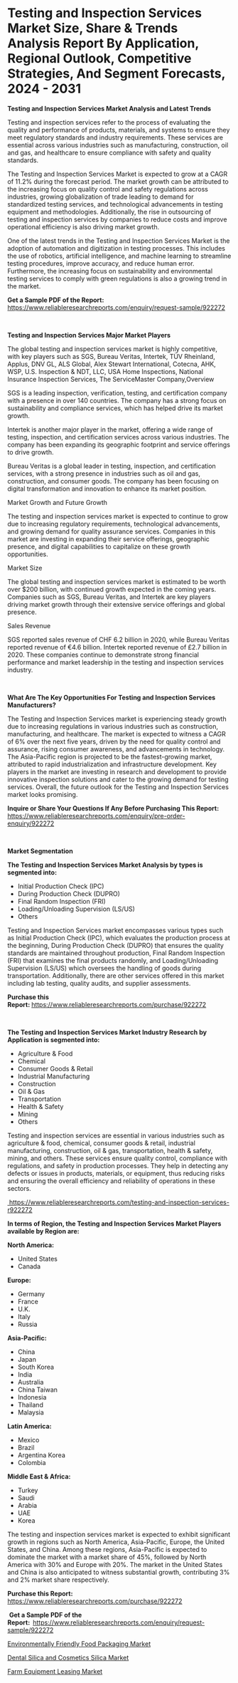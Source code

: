 <p><h1>Testing and Inspection Services Market Size, Share & Trends Analysis Report By Application, Regional Outlook, Competitive Strategies, And Segment Forecasts, 2024 - 2031</h1></p><p><strong>Testing and Inspection Services Market Analysis and Latest Trends</strong></p>
<p><p>Testing and inspection services refer to the process of evaluating the quality and performance of products, materials, and systems to ensure they meet regulatory standards and industry requirements. These services are essential across various industries such as manufacturing, construction, oil and gas, and healthcare to ensure compliance with safety and quality standards.</p><p>The Testing and Inspection Services Market is expected to grow at a CAGR of 11.2% during the forecast period. The market growth can be attributed to the increasing focus on quality control and safety regulations across industries, growing globalization of trade leading to demand for standardized testing services, and technological advancements in testing equipment and methodologies. Additionally, the rise in outsourcing of testing and inspection services by companies to reduce costs and improve operational efficiency is also driving market growth.</p><p>One of the latest trends in the Testing and Inspection Services Market is the adoption of automation and digitization in testing processes. This includes the use of robotics, artificial intelligence, and machine learning to streamline testing procedures, improve accuracy, and reduce human error. Furthermore, the increasing focus on sustainability and environmental testing services to comply with green regulations is also a growing trend in the market.</p></p>
<p><strong>Get a Sample PDF of the Report:&nbsp;</strong> <a href="https://www.reliableresearchreports.com/enquiry/request-sample/922272">https://www.reliableresearchreports.com/enquiry/request-sample/922272</a></p>
<p>&nbsp;</p>
<p><strong>Testing and Inspection Services Major Market Players</strong></p>
<p><p>The global testing and inspection services market is highly competitive, with key players such as SGS, Bureau Veritas, Intertek, TÜV Rheinland, Applus, DNV GL, ALS Global, Alex Stewart International, Cotecna, AHK, WSP, U.S. Inspection & NDT, LLC, USA Home Inspections, National Insurance Inspection Services, The ServiceMaster Company,Overview</p><p>SGS is a leading inspection, verification, testing, and certification company with a presence in over 140 countries. The company has a strong focus on sustainability and compliance services, which has helped drive its market growth.</p><p>Intertek is another major player in the market, offering a wide range of testing, inspection, and certification services across various industries. The company has been expanding its geographic footprint and service offerings to drive growth.</p><p>Bureau Veritas is a global leader in testing, inspection, and certification services, with a strong presence in industries such as oil and gas, construction, and consumer goods. The company has been focusing on digital transformation and innovation to enhance its market position.</p><p>Market Growth and Future Growth</p><p>The testing and inspection services market is expected to continue to grow due to increasing regulatory requirements, technological advancements, and growing demand for quality assurance services. Companies in this market are investing in expanding their service offerings, geographic presence, and digital capabilities to capitalize on these growth opportunities.</p><p>Market Size</p><p>The global testing and inspection services market is estimated to be worth over $200 billion, with continued growth expected in the coming years. Companies such as SGS, Bureau Veritas, and Intertek are key players driving market growth through their extensive service offerings and global presence.</p><p>Sales Revenue</p><p>SGS reported sales revenue of CHF 6.2 billion in 2020, while Bureau Veritas reported revenue of €4.6 billion. Intertek reported revenue of £2.7 billion in 2020. These companies continue to demonstrate strong financial performance and market leadership in the testing and inspection services industry.</p></p>
<p>&nbsp;</p>
<p><strong>What Are The Key Opportunities For Testing and Inspection Services Manufacturers?</strong></p>
<p><p>The Testing and Inspection Services market is experiencing steady growth due to increasing regulations in various industries such as construction, manufacturing, and healthcare. The market is expected to witness a CAGR of 6% over the next five years, driven by the need for quality control and assurance, rising consumer awareness, and advancements in technology. The Asia-Pacific region is projected to be the fastest-growing market, attributed to rapid industrialization and infrastructure development. Key players in the market are investing in research and development to provide innovative inspection solutions and cater to the growing demand for testing services. Overall, the future outlook for the Testing and Inspection Services market looks promising.</p></p>
<p><strong>Inquire or Share Your Questions If Any Before Purchasing This Report:</strong> <a href="https://www.reliableresearchreports.com/enquiry/pre-order-enquiry/922272">https://www.reliableresearchreports.com/enquiry/pre-order-enquiry/922272</a></p>
<p>&nbsp;</p>
<p><strong>Market Segmentation</strong></p>
<p><strong>The Testing and Inspection Services Market Analysis by types is segmented into:</strong></p>
<p><ul><li>Initial Production Check (IPC)</li><li>During Production Check (DUPRO)</li><li>Final Random Inspection (FRI)</li><li>Loading/Unloading Supervision (LS/US)</li><li>Others</li></ul></p>
<p><p>Testing and Inspection Services market encompasses various types such as Initial Production Check (IPC), which evaluates the production process at the beginning, During Production Check (DUPRO) that ensures the quality standards are maintained throughout production, Final Random Inspection (FRI) that examines the final products randomly, and Loading/Unloading Supervision (LS/US) which oversees the handling of goods during transportation. Additionally, there are other services offered in this market including lab testing, quality audits, and supplier assessments.</p></p>
<p><strong>Purchase this Report:&nbsp;</strong><a href="https://www.reliableresearchreports.com/purchase/922272">https://www.reliableresearchreports.com/purchase/922272</a></p>
<p>&nbsp;</p>
<p><strong>The Testing and Inspection Services Market Industry Research by Application is segmented into:</strong></p>
<p><ul><li>Agriculture & Food</li><li>Chemical</li><li>Consumer Goods & Retail</li><li>Industrial Manufacturing</li><li>Construction</li><li>Oil & Gas</li><li>Transportation</li><li>Health & Safety</li><li>Mining</li><li>Others</li></ul></p>
<p><p>Testing and inspection services are essential in various industries such as agriculture & food, chemical, consumer goods & retail, industrial manufacturing, construction, oil & gas, transportation, health & safety, mining, and others. These services ensure quality control, compliance with regulations, and safety in production processes. They help in detecting any defects or issues in products, materials, or equipment, thus reducing risks and ensuring the overall efficiency and reliability of operations in these sectors.</p></p>
<p><a href="https://www.reliableresearchreports.com/testing-and-inspection-services-r922272">&nbsp;https://www.reliableresearchreports.com/testing-and-inspection-services-r922272</a></p>
<p><strong>In terms of Region, the Testing and Inspection Services Market Players available by Region are:</strong></p>
<p>
    <p> <strong> North America: </strong>
        <ul>
            <li>United States</li>
            <li>Canada</li>
        </ul>
        </p> 
    <p> <strong> Europe: </strong>
        <ul>
            <li>Germany</li>
            <li>France</li>
            <li>U.K.</li>
            <li>Italy</li>
            <li>Russia</li>
        </ul>
        </p> 
    <p> <strong> Asia-Pacific: </strong>
        <ul>
            <li>China</li>
            <li>Japan</li>
            <li>South Korea</li>
            <li>India</li>
            <li>Australia</li>
            <li>China Taiwan</li>
            <li>Indonesia</li>
            <li>Thailand</li>
            <li>Malaysia</li>
        </ul>
        </p> 
    <p> <strong> Latin America: </strong>
        <ul>
            <li>Mexico</li>
            <li>Brazil</li>
            <li>Argentina Korea</li>
            <li>Colombia</li>
        </ul>
        </p> 
    <p> <strong> Middle East & Africa: </strong>
        <ul>
            <li>Turkey</li>
            <li>Saudi</li>
            <li>Arabia</li>
            <li>UAE</li>
            <li>Korea</li>
        </ul>
    </p>
    </p>
<p><p>The testing and inspection services market is expected to exhibit significant growth in regions such as North America, Asia-Pacific, Europe, the United States, and China. Among these regions, Asia-Pacific is expected to dominate the market with a market share of 45%, followed by North America with 30% and Europe with 20%. The market in the United States and China is also anticipated to witness substantial growth, contributing 3% and 2% market share respectively.</p></p>
<p><strong>Purchase this Report: </strong><a href="https://www.reliableresearchreports.com/purchase/922272">https://www.reliableresearchreports.com/purchase/922272</a></p>
<p>&nbsp;<strong>Get a Sample PDF of the Report:&nbsp;&nbsp;</strong><a href="https://www.reliableresearchreports.com/enquiry/request-sample/922272">https://www.reliableresearchreports.com/enquiry/request-sample/922272</a></p>
<p><strong></strong></p>
<p><p><a href="https://github.com/LeilaniWyman2021/Market-Research-Report-List-1/blob/main/environmentally-friendly-food-packaging-market.md">Environmentally Friendly Food Packaging Market</a></p><p><a href="https://issuu.com/reportprime-2/docs/dental-silica-and-cosmetics-silica-market-size-203">Dental Silica and Cosmetics Silica Market</a></p><p><a href="https://github.com/okotobwrhuteie/Market-Research-Report-List-2/blob/main/farm-equipment-leasing-market.md">Farm Equipment Leasing Market</a></p></p>